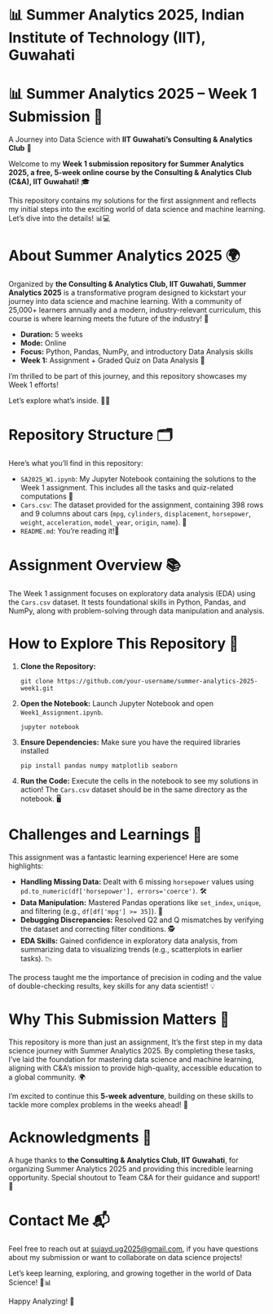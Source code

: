 # 📊 Summer Analytics 2025, Indian Institute of Technology (IIT), Guwahati

# 📊 Summer Analytics 2025 – Week 1 Submission 🚀

A Journey into Data Science with **IIT Guwahati’s Consulting & Analytics Club** 🌟

Welcome to my **Week 1 submission repository for Summer Analytics 2025, a free, 5-week online course by the Consulting & Analytics Club (C&A), IIT Guwahati!** 🎓 

This repository contains my solutions for the first assignment and reflects my initial steps into the exciting world of data science and machine learning. Let’s dive into the details! 📊💻

# About Summer Analytics 2025 🌍

Organized by **the Consulting & Analytics Club, IIT Guwahati, Summer Analytics 2025** is a transformative program designed to kickstart your journey into data science and machine learning. With a community of 25,000+ learners annually and a modern, industry-relevant curriculum, this course is where learning meets the future of the industry! 🚀

- **Duration:** 5 weeks
- **Mode:** Online
- **Focus:** Python, Pandas, NumPy, and introductory Data Analysis skills
- **Week 1:** Assignment + Graded Quiz on Data Analysis 📝

I’m thrilled to be part of this journey, and this repository showcases my Week 1 efforts! 

Let’s explore what’s inside. 🧑‍💻
# Repository Structure 🗂️

Here’s what you’ll find in this repository:

- `SA2025_W1.ipynb`: My Jupyter Notebook containing the solutions to the Week 1 assignment. This includes all the tasks and quiz-related computations 📓
- `Cars.csv`: The dataset provided for the assignment, containing 398 rows and 9 columns about cars (`mpg`, `cylinders`, `displacement`, `horsepower`, `weight`, `acceleration`, `model_year`, `origin`, `name`). 🚗
- `README.md`: You’re reading it!📄

# Assignment Overview 📚

The Week 1 assignment focuses on exploratory data analysis (EDA) using the `Cars.csv` dataset. It tests foundational skills in Python, Pandas, and NumPy, along with problem-solving through data manipulation and analysis.

# How to Explore This Repository 🔎

1. **Clone the Repository:**

   ```
   git clone https://github.com/your-username/summer-analytics-2025-week1.git
   ```

2. **Open the Notebook:** Launch Jupyter Notebook and open `Week1_Assignment.ipynb`.

   ```
   jupyter notebook
   ```

3. **Ensure Dependencies:** Make sure you have the required libraries installed

   ```
   pip install pandas numpy matplotlib seaborn
   ```

4. **Run the Code:** Execute the cells in the notebook to see my solutions in action! The `Cars.csv` dataset should be in the same directory as the notebook. 🖥️

# Challenges and Learnings 🧠

This assignment was a fantastic learning experience! Here are some highlights:

- **Handling Missing Data:** Dealt with 6 missing `horsepower` values using `pd.to_numeric(df['horsepower'], errors='coerce')`. 🛠️
- **Data Manipulation:** Mastered Pandas operations like `set_index`, `unique`, and filtering (e.g., `df[df['mpg'] >= 35]`). 🐼
- **Debugging Discrepancies:** Resolved Q2 and Q mismatches by verifying the dataset and correcting filter conditions. 🕵️
- **EDA Skills:** Gained confidence in exploratory data analysis, from summarizing data to visualizing trends (e.g., scatterplots in earlier tasks). 📉

The process taught me the importance of precision in coding and the value of double-checking results, key skills for any data scientist! 💡

# Why This Submission Matters 🌟

This repository is more than just an assignment, It’s the first step in my data science journey with Summer Analytics 2025. By completing these tasks, I’ve laid the foundation for mastering data science and machine learning, aligning with C&A’s mission to provide high-quality, accessible education to a global community. 🌍

I’m excited to continue this **5-week adventure**, building on these skills to tackle more complex problems in the weeks ahead! 🚀

# Acknowledgments 🙏

A huge thanks to **the Consulting & Analytics Club, IIT Guwahati**, for organizing Summer Analytics 2025 and providing this incredible learning opportunity. Special shoutout to Team C&A for their guidance and support! 🥳

# Contact Me 📬
Feel free to reach out at sujayd.ug2025@gmail.com, if you have questions about my submission or want to collaborate on data science projects!

Let’s keep learning, exploring, and growing together in the world of Data Science! 🌟📊

Happy Analyzing! 🎉


